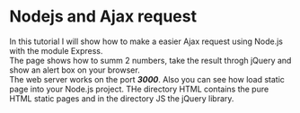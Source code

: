 # Nodejs and Ajax request
In this tutorial I will show how to make a easier Ajax request using Node.js with the module Express.<br>
The page shows how to summ 2 numbers, take the result throgh jQuery and show an alert box on your browser. <br>
The web server works on the port <b><i>3000</i></b>. Also you can see how load static page into your Node.js project. THe directory HTML contains the pure HTML static pages and in the directory JS the jQuery library.
